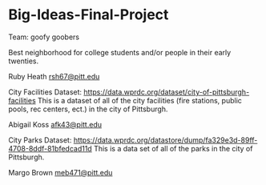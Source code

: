 # Big-Ideas-Final-Project

Team:  goofy goobers

Best neighborhood for college students and/or people in their early twenties.

Ruby Heath
rsh67@pitt.edu

City Facilities Dataset:
https://data.wprdc.org/dataset/city-of-pittsburgh-facilities
This is a dataset of all of the city facilities (fire stations, public pools, rec centers, ect.) in the city of Pittsburgh.


Abigail Koss
afk43@pitt.edu

City Parks Dataset:
https://data.wprdc.org/datastore/dump/fa329e3d-89ff-4708-8ddf-81bfedcad11d
This is a data set of all of the parks in the city of Pittsburgh.


Margo Brown
meb471@pitt.edu
